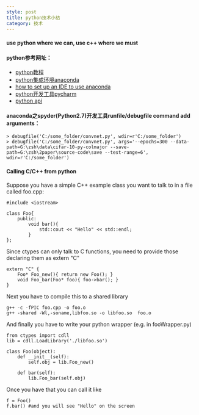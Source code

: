 ```yaml
---
style: post
title: python技术小结
category: 技术
---
```


#### use python where we can, use c++ where we must

#### python参考网址：

* [python教程](http://www.runoob.com/python/python-tutorial.html "python")
* [python集成环境anaconda](https://www.continuum.io/downloads#windows "python")
* [how to set up an IDE to use anaconda](https://docs.continuum.io/anaconda/ide_integration "python")
* [python开发工具pycharm](https://www.jetbrains.com/pycharm/ "python")
* [python api](https://docs.python.org/2/library/functions.html "python")

#### anaconda之spyder(Python2.7)开发工具runfile/debugfile command add arguments：

```
> debugfile('C:/some_folder/convnet.py', wdir=r'C:/some_folder')
> debugfile('C:/some_folder/convnet.py', args='--epochs=300 --data-path=G:\zsh\data\cifar-10-py-colmajor --save-path=G:\zsh\2paper\source-code\save --test-range=6', wdir=r'C:/some_folder')
```
#### Calling C/C++ from python

Suppose you have a simple C++ example class you want to talk to in a file called foo.cpp:

```
#include <iostream>

class Foo{
    public:
        void bar(){
            std::cout << "Hello" << std::endl;
        }
};
```

Since ctypes can only talk to C functions, you need to provide those declaring them as extern "C"

```
extern "C" {
    Foo* Foo_new(){ return new Foo(); }
    void Foo_bar(Foo* foo){ foo->bar(); }
}
```

Next you have to compile this to a shared library

```
g++ -c -fPIC foo.cpp -o foo.o
g++ -shared -Wl,-soname,libfoo.so -o libfoo.so  foo.o
```

And finally you have to write your python wrapper (e.g. in fooWrapper.py)

```
from ctypes import cdll
lib = cdll.LoadLibrary('./libfoo.so')

class Foo(object):
    def __init__(self):
        self.obj = lib.Foo_new()

    def bar(self):
        lib.Foo_bar(self.obj)
```

Once you have that you can call it like

```
f = Foo()
f.bar() #and you will see "Hello" on the screen
```
